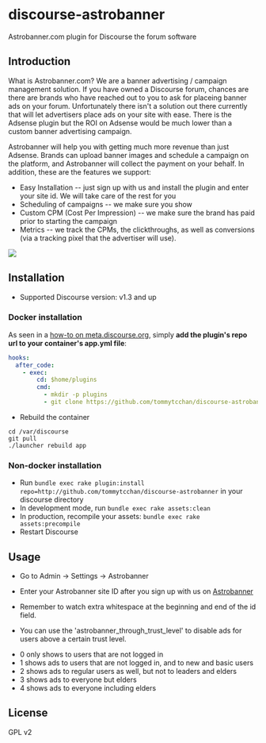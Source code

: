 # discourse-astrobanner

Astrobanner.com plugin for Discourse the forum software

## Introduction
What is Astrobanner.com? We are a banner advertising / campaign management solution. If you have owned a Discourse forum, chances are there are brands who have reached out to you to ask for placeing banner ads on your forum. Unfortunately there isn't a solution out there currently that will let advertisers place ads on your site with ease. There is the Adsense plugin but the ROI on Adsense would be much lower than a custom banner advertising campaign.

Astrobanner will help you with getting much more revenue than just Adsense. Brands can upload banner images and schedule a campaign on the platform, and Astrobanner will collect the payment on your behalf. In addition, these are the features we support:

- Easy Installation -- just sign up with us and install the plugin and enter your site id. We will take care of the rest for you
- Scheduling of campaigns -- we make sure you show 
- Custom CPM (Cost Per Impression) -- we make sure the brand has paid prior to starting the campaign 
- Metrics -- we track the CPMs, the clickthroughs, as well as conversions (via a tracking pixel that the advertiser will use). 

![](https://static_garage.s3.amazonaws.com/Admin_-_Tommy__2018-04-08_20-57-15.png)

## Installation

* Supported Discourse version: v1.3 and up

### Docker installation

As seen in a [how-to on meta.discourse.org](https://meta.discourse.org/t/advanced-troubleshooting-with-docker/15927#Example:%20Install%20a%20plugin), simply **add the plugin's repo url to your container's app.yml file**:

```yml
hooks:
  after_code:
    - exec:
        cd: $home/plugins
        cmd:
          - mkdir -p plugins
          - git clone https://github.com/tommytcchan/discourse-astrobanner.git
```
* Rebuild the container

```
cd /var/discourse
git pull
./launcher rebuild app
```

### Non-docker installation

* Run `bundle exec rake plugin:install repo=http://github.com/tommytcchan/discourse-astrobanner` in your discourse directory
* In development mode, run `bundle exec rake assets:clean`
* In production, recompile your assets: `bundle exec rake assets:precompile`
* Restart Discourse


## Usage

* Go to Admin -> Settings -> Astrobanner
* Enter your Astrobanner site ID after you sign up with us on <a href="https://astrobanner.com" rel="asdf" target="_blank">Astrobanner</a>
* Remember to watch extra whitespace at the beginning and end of the id field.

* You can use the 'astrobanner_through_trust_level' to disable ads for users above a certain trust level. 
 - 0 only shows to users that are not logged in
 - 1 shows ads to users that are not logged in, and to new and basic users
 - 2 shows ads to regular users as well, but not to leaders and elders
 - 3 shows ads to everyone but elders
 - 4 shows ads to everyone including elders
 
## License

GPL v2
